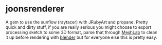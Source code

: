 # joonsrenderer
A gem to use the sunflow (raytacer) with JRubyArt and propane. Pretty quick and dirty stuff, if you are really serious you might choose to export processing sketch to some 3D format, parse that through [MeshLab](http://www.meshlab.net/) to clean it up before rendering with [blender](https://www.blender.org/) but for everyone else this is pretty easy.

